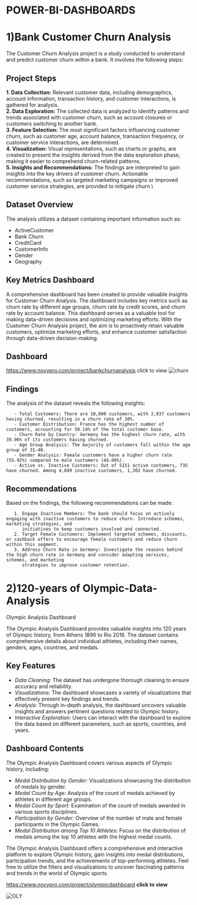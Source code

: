 # POWER-BI-DASHBOARDS
# **1)Bank Customer Churn Analysis**
The Customer Churn Analysis project is a study conducted to understand and predict customer churn within a bank. It involves the following steps:

## Project Steps
**1. Data Collection:** Relevant customer data, including demographics, account information, transaction history, and customer interactions, is gathered for analysis.\
**2. Data Exploration:** The collected data is analyzed to identify patterns and trends associated with customer churn, such as account closures or customers switching to another bank.\
**3. Feature Selection:** The most significant factors influencing customer churn, such as customer age, account balance, transaction frequency, or customer service interactions, are determined.\
**4. Visualization:** Visual representations, such as charts or graphs, are created to present the insights derived from the data exploration phase, making it easier to comprehend churn-related patterns.\
**5. Insights and Recommendations:** The findings are interpreted to gain insights into the key drivers of customer churn. Actionable recommendations, such as targeted marketing campaigns or improved customer service strategies, are provided to mitigate churn.\

## Dataset Overview
The analysis utilizes a dataset containing important information such as:
- ActiveCustomer
- Bank Churn
- CreditCard
- CustomerInfo
- Gender
- Geography
## Key Metrics Dashboard
A comprehensive dashboard has been created to provide valuable insights for Customer Churn Analysis. The dashboard includes key metrics such as churn rate by different age groups, churn rate by credit scores, and churn rate by account balance. This dashboard serves as a valuable tool for making data-driven decisions and optimizing marketing efforts.
With the Customer Churn Analysis project, the aim is to proactively retain valuable customers, optimize marketing efforts, and enhance customer satisfaction through data-driven decision-making.

## Dashboard 
https://www.novypro.com/project/bankchurnanalysis click to view 
![churn](https://user-images.githubusercontent.com/108068313/223757652-ced788bb-9689-48f2-9e5a-016a92585d11.gif)

## **Findings**
The analysis of the dataset reveals the following insights:

       - Total Customers: There are 10,000 customers, with 2,037 customers having churned, resulting in a churn rate of 20%.
       - Customer Distribution: France has the highest number of customers, accounting for 50.14% of the total customer base.
       - Churn Rate by Country: Germany has the highest churn rate, with 39.96% of its customers having churned.
       - Age Group Analysis: The majority of customers fall within the age group of 31-40.
       - Gender Analysis: Female customers have a higher churn rate (55.92%) compared to male customers (44.08%).
       - Active vs. Inactive Customers: Out of 5151 active customers, 735 have churned. Among 4,849 inactive customers, 1,302 have churned.

## **Recommendations**
Based on the findings, the following recommendations can be made:

       1. Engage Inactive Members: The bank should focus on actively engaging with inactive customers to reduce churn. Introduce schemes, marketing strategies, and 
          initiatives to keep customers involved and connected.
       2. Target Female Customers: Implement targeted schemes, discounts, or cashback offers to encourage female customers and reduce churn within this segment.
       3. Address Churn Rate in Germany: Investigate the reasons behind the high churn rate in Germany and consider adapting services, schemes, and marketing 
          strategies to improve customer retention.

# **2)120-years of Olympic-Data-Analysis**

Olympic Analysis Dashboard

The Olympic Analysis Dashboard provides valuable insights into 120 years of Olympic history, from Athens 1896 to Rio 2016. The dataset contains comprehensive details about individual athletes, including their names, genders, ages, countries, and medals. 

## Key Features

- *Data Cleaning:* The dataset has undergone thorough cleaning to ensure accuracy and reliability.
- *Visualizations:* The dashboard showcases a variety of visualizations that effectively present key findings and trends.
- *Analysis:* Through in-depth analysis, the dashboard uncovers valuable insights and answers pertinent questions related to Olympic history.
- *Interactive Exploration:* Users can interact with the dashboard to explore the data based on different parameters, such as sports, countries, and years.

## Dashboard Contents

The Olympic Analysis Dashboard covers various aspects of Olympic history, including:
- *Medal Distribution by Gender:* Visualizations showcasing the distribution of medals by gender.
- *Medal Count by Age:* Analysis of the count of medals achieved by athletes in different age groups.
- *Medal Count by Sport:* Examination of the count of medals awarded in various sports disciplines.
- *Participation by Gender:* Overview of the number of male and female participants in the Olympic Games.
- *Medal Distribution among Top 10 Athletes:* Focus on the distribution of medals among the top 10 athletes with the highest medal counts.

The Olympic Analysis Dashboard offers a comprehensive and interactive platform to explore Olympic history, gain insights into medal distributions, participation trends, and the achievements of top-performing athletes. Feel free to utilize the filters and visualizations to uncover fascinating patterns and trends in the world of Olympic sports.

https://www.novypro.com/project/olympicdashboard **click to view**

![OLY](https://user-images.githubusercontent.com/118158987/223755049-61e2b427-2c29-425b-a6dc-edc5714d27e0.gif)


